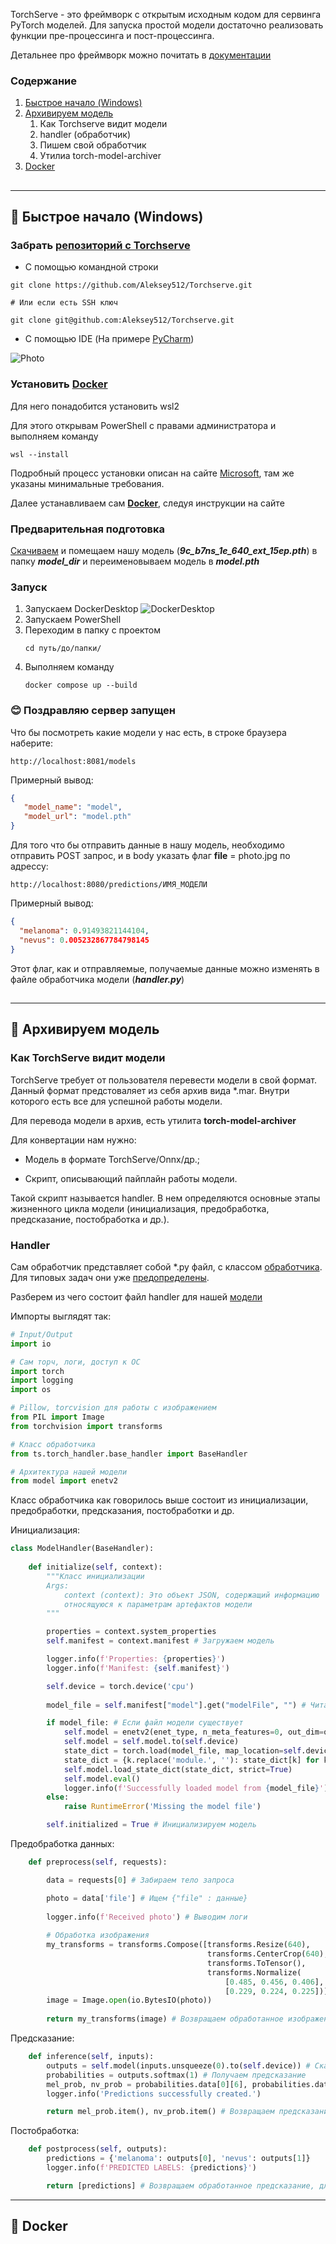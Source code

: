 TorchServe - это фреймворк с открытым исходным кодом для сервинга PyTorch моделей. Для запуска простой модели достаточно реализовать функции пре-процессинга и пост-процессинга.

Детальнее про фреймворк можно почитать в [документации](https://pytorch.org/serve/)

### Содержание
1. [Быстрое начало (Windows)](#fast-windows)
2. [Архивируем модель](#archive-model)
   1. Как Torchserve видит модели
   2. handler (обработчик)
   3. Пишем свой обработчик
   4. Утилиа torch-model-archiver
3. [Docker](#docker)

##

---

##

## <a id="fast-windows"></a>🚀 Быстрое начало (Windows)


### **Забрать [репозиторий с Torchserve](https://github.com/Aleksey512/Torchserve)**

* С помощью командной строки

```shell
git clone https://github.com/Aleksey512/Torchserve.git

# Или если есть SSH ключ

git clone git@github.com:Aleksey512/Torchserve.git 
```
 
* С помощью IDE (На примере [PyCharm](https://www.jetbrains.com/ru-ru/pycharm/))
 
![Photo](img/screenIDE.png)

### **Установить [Docker](https://www.docker.com/)**

Для него понадобится установить wsl2
 
Для этого открывам PowerShell с правами администратора и выполняем команду

 ```shell
 wsl --install
```

Подробный процесс установки описан на сайте [Microsoft](https://docs.microsoft.com/ru-ru/windows/wsl/install-win10), там же указаны минимальные требования.

Далее устанавливаем сам **[Docker](https://www.docker.com/)**, следуя инструкции на сайте

### Предварительная подготовка

<a if="mymodel"></a>[Скачиваем](https://www.kaggle.com/datasets/boliu0/melanoma-winning-models) и помещаем нашу модель (***9c_b7ns_1e_640_ext_15ep.pth***)
в папку ***model_dir*** и переименовываем модель в ***model.pth***

### Запуск

1. Запускаем DockerDesktop ![DockerDesktop](img/DockerDesktop.png)
2. Запускаем PowerShell
3. Переходим в папку с проектом
    ```shell
    cd путь/до/папки/
    ```
4. Выполняем команду
    ```
    docker compose up --build   
   ```
   
### 😊 Поздравляю сервер запущен

Что бы посмотреть какие модели у нас есть, в строке браузера наберите:

```djangourlpath
http://localhost:8081/models
```
Примерный вывод:
```JSON
{
   "model_name": "model", 
   "model_url": "model.pth"
}
```

Для того что бы отправить данные в нашу модель, необходимо отправить POST запрос, и в body указать флаг **file** = photo.jpg по адрессу:
```djangourlpath
http://localhost:8080/predictions/ИМЯ_МОДЕЛИ
```

Примерный вывод:

```JSON
{
  "melanoma": 0.91493821144104,
  "nevus": 0.005232867784798145
}
```

Этот флаг, как и отправляемые, получаемые данные можно изменять в файле обработчика модели (***handler.py***)

##

---

##

## <a id="archive-model"></a> 🚀 Архивируем модель

### Как TorchServe видит модели

TorchServe требует от пользователя перевести модели в свой формат. Данный формат предстоваляет из себя архив вида *.mar. Внутри которого есть все для успешной работы модели. 

Для перевода модели в архив, есть утилита **torch-model-archiver**

Для конвертации нам нужно:

* Модель в формате TorchServe/Onnx/др.;

* Скрипт, описывающий пайплайн работы модели.

Такой скрипт называется handler. В нем определяются основные этапы жизненного цикла модели (инициализация, предобработка, предсказание, постобработка и др.). 

### Handler

Сам обработчик представляет собой *.py файл, с классом [обработчика](https://pytorch.org/serve/custom_service.html#custom-handler-with-class-level-entry-point).
Для типовых задач они уже [предопределены](https://pytorch.org/serve/#default-handlers).

Разберем из чего состоит файл handler для нашей [модели](#mymodel)


Импорты выглядят так:
```python
# Input/Output
import io

# Сам торч, логи, доступ к ОС
import torch
import logging
import os

# Pillow, torcvision для работы с изображением
from PIL import Image
from torchvision import transforms

# Класс обработчика
from ts.torch_handler.base_handler import BaseHandler

# Архитектура нашей модели
from model import enetv2
```

Класс обработчика как говорилось выше состоит из инициализации, предобработки, предсказания, постобработки и др.

Инициализация:
```python
class ModelHandler(BaseHandler):
    
    def initialize(self, context):
        """Класс инициализации
        Args:
            context (context): Это объект JSON, содержащий информацию 
            относящуюся к параметрам артефактов модели
        """

        properties = context.system_properties
        self.manifest = context.manifest # Загружаем модель

        logger.info(f'Properties: {properties}') 
        logger.info(f'Manifest: {self.manifest}')

        self.device = torch.device('cpu')
        
        model_file = self.manifest["model"].get("modelFile", "") # Читаем файл модели

        if model_file: # Если файл модели существует
            self.model = enetv2(enet_type, n_meta_features=0, out_dim=out_dim)
            self.model = self.model.to(self.device)
            state_dict = torch.load(model_file, map_location=self.device)
            state_dict = {k.replace('module.', ''): state_dict[k] for k in state_dict.keys()}
            self.model.load_state_dict(state_dict, strict=True)
            self.model.eval()
            logger.info(f'Successfully loaded model from {model_file}')
        else:
            raise RuntimeError('Missing the model file')

        self.initialized = True # Инициализируем модель
```

Предобработка данных:
```python
    def preprocess(self, requests):

        data = requests[0] # Забираем тело запроса

        photo = data['file'] # Ищем {"file" : данные}
        
        logger.info(f'Received photo') # Выводим логи
        
        # Обработка изображения
        my_transforms = transforms.Compose([transforms.Resize(640),
                                            transforms.CenterCrop(640),
                                            transforms.ToTensor(),
                                            transforms.Normalize(
                                                [0.485, 0.456, 0.406],
                                                [0.229, 0.224, 0.225])])
        image = Image.open(io.BytesIO(photo))
        
        return my_transforms(image) # Возвращаем обработанное изображение
```

Предсказание: 
```python
    def inference(self, inputs):
        outputs = self.model(inputs.unsqueeze(0).to(self.device)) # Скармливаем данные с preprocess модели
        probabilities = outputs.softmax(1) # Получаем предсказание
        mel_prob, nv_prob = probabilities.data[0][6], probabilities.data[0][7]
        logger.info('Predictions successfully created.')

        return mel_prob.item(), nv_prob.item() # Возвращаем предсказания
```

Постобработка:
```python
    def postprocess(self, outputs):
        predictions = {'melanoma': outputs[0], 'nevus': outputs[1]}
        logger.info(f'PREDICTED LABELS: {predictions}')

        return [predictions] # Возвращаем обработанное предсказание, для дальнейшей отправке пользователю в виде JSON
```

---

## <a id="docker"></a> 🚀 Docker